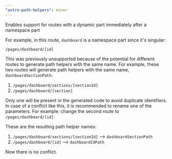 ```yaml
---
"astro-path-helpers": minor
---
```


Enables support for routes with a dynamic part immediately after a namespace part

For example, in this route, `dashboard` is a namespace part since it's singular:

`/pages/dashboard/[id]`

This was previously unsupported because of the potential for different routes to generate path helpers with the same name.
For example, these two routes will generate path helpers with the same name, `dashboardSectionPath`:

1. `/pages/dashboard/sections/[sectionId]`
2. `/pages/dashboard/[section]`

Only one will be present in the generated code to avoid duplicate identifiers. In case of a conflict like this, it is recommended to rename one of the parameters. For example: change the second route to `/pages/dashboard/[id]`.

These are the resulting path helper names:

1. `/pages/dashboard/sections/[sectionId]` --> `dashboardSectionPath`
2. `/pages/dashboard/[id]` --> `dashboardIdPath`

Now there is no conflict.
